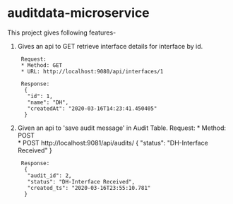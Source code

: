 # auditdata-microservice
This project gives following features-

1. Gives an api to GET retrieve interface details for interface by id.

        Request:
        * Method: GET
        * URL: http://localhost:9080/api/interfaces/1
        
        Response:
         {
          "id": 1,
          "name": "DH",
          "createdAt": "2020-03-16T14:23:41.450405"
         }
         
2. Given an api to 'save audit message' in Audit Table.
        Request:
        * Method: POST        
        * POST http://localhost:9081/api/audits/
         { 
          "status": "DH-Interface Received"
         }
         
        Response:
         {
          "audit_id": 2,
          "status": "DH-Interface Received",
          "created_ts": "2020-03-16T23:55:10.781"
         }
        
         
         
       
